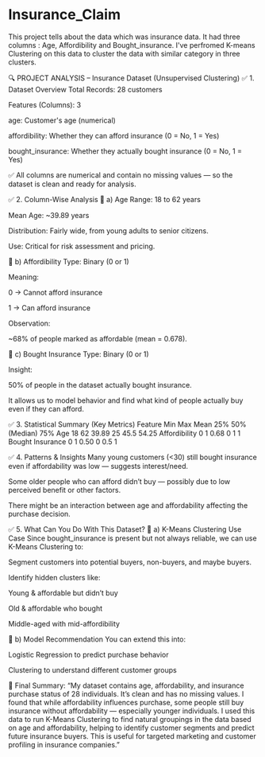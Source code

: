 # Insurance_Claim
This project tells about the data which was insurance data. It had three columns : Age, Affordibility and Bought_insurance. I've perfromed K-means Clustering on this data to cluster the data with similar category in three clusters.

🔍 PROJECT ANALYSIS – Insurance Dataset (Unsupervised Clustering)
✅ 1. Dataset Overview
Total Records: 28 customers

Features (Columns): 3

age: Customer's age (numerical)

affordibility: Whether they can afford insurance (0 = No, 1 = Yes)

bought_insurance: Whether they actually bought insurance (0 = No, 1 = Yes)

✅ All columns are numerical and contain no missing values — so the dataset is clean and ready for analysis.

✅ 2. Column-Wise Analysis
🔸 a) Age
Range: 18 to 62 years

Mean Age: ~39.89 years

Distribution: Fairly wide, from young adults to senior citizens.

Use: Critical for risk assessment and pricing.

🔸 b) Affordibility
Type: Binary (0 or 1)

Meaning:

0 → Cannot afford insurance

1 → Can afford insurance

Observation:

~68% of people marked as affordable (mean = 0.678).

🔸 c) Bought Insurance
Type: Binary (0 or 1)

Insight:

50% of people in the dataset actually bought insurance.

It allows us to model behavior and find what kind of people actually buy even if they can afford.

✅ 3. Statistical Summary (Key Metrics)
Feature	Min	Max	Mean	25%	50% (Median)	75%
Age	18	62	39.89	25	45.5	54.25
Affordibility	0	1	0.68	0	1	1
Bought Insurance	0	1	0.50	0	0.5	1

✅ 4. Patterns & Insights
Many young customers (<30) still bought insurance even if affordability was low — suggests interest/need.

Some older people who can afford didn’t buy — possibly due to low perceived benefit or other factors.

There might be an interaction between age and affordability affecting the purchase decision.

✅ 5. What Can You Do With This Dataset?
🔷 a) K-Means Clustering Use Case
Since bought_insurance is present but not always reliable, we can use K-Means Clustering to:

Segment customers into potential buyers, non-buyers, and maybe buyers.

Identify hidden clusters like:

Young & affordable but didn’t buy

Old & affordable who bought

Middle-aged with mid-affordibility

🔷 b) Model Recommendation
You can extend this into:

Logistic Regression to predict purchase behavior

Clustering to understand different customer groups

🎯 Final Summary:
“My dataset contains age, affordability, and insurance purchase status of 28 individuals. It’s clean and has no missing values. I found that while affordability influences purchase, some people still buy insurance without affordability — especially younger individuals. I used this data to run K-Means Clustering to find natural groupings in the data based on age and affordability, helping to identify customer segments and predict future insurance buyers. This is useful for targeted marketing and customer profiling in insurance companies.”
